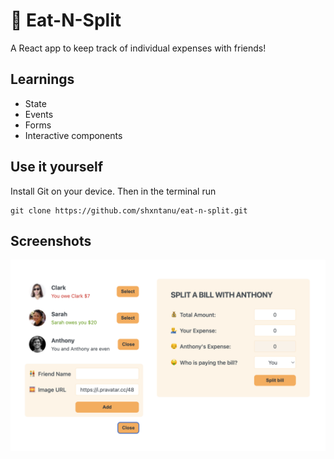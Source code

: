 # 🍔 Eat-N-Split

A React app to keep track of individual expenses with friends!

## Learnings

- State
- Events
- Forms
- Interactive components

## Use it yourself
Install Git on your device. Then in the terminal run
```
git clone https://github.com/shxntanu/eat-n-split.git
```
## Screenshots
<img src="https://github.com/shxntanu/eat-n-split/blob/cef7baf87c223e6dfd515765a078048767268933/Screenshot%202023-07-14%20at%2011.12.01%20PM.png" alt="App Screenshot">
